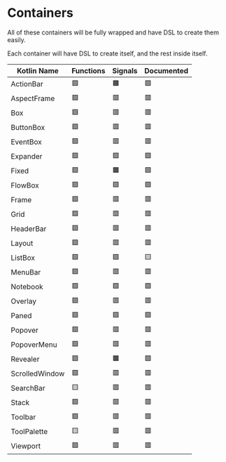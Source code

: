 # Containers
All of these containers will be fully wrapped and have DSL to create them easily.

Each container will have DSL to create itself, and the rest inside itself.

| Kotlin Name         | Functions | Signals   | Documented    |
| ------------------- | --------- | --------- | ------------- |
| ActionBar           | 🟩 | 🟫 | 🟩
| AspectFrame         | 🟩 | 🟥 | 🟥
| Box                 | 🟩 | 🟥 | 🟥    
| ButtonBox           | 🟩 | 🟥 | 🟥
| EventBox            | 🟩 | 🟥 | 🟥
| Expander            | 🟩 | 🟩 | 🟩
| Fixed               | 🟩 | 🟫 | 🟩
| FlowBox             | 🟩 | 🟩 | 🟩
| Frame               | 🟩 | 🟥 | 🟥
| Grid                | 🟩 | 🟥 | 🟥
| HeaderBar           | 🟩 | 🟥 | 🟥
| Layout              | 🟩 | 🟥 | 🟥
| ListBox             | 🟩 | 🟩 | 🟨
| MenuBar             | 🟩 | 🟥 | 🟥
| Notebook            | 🟩 | 🟩 | 🟩
| Overlay             | 🟩 | 🟥 | 🟥
| Paned               | 🟩 | 🟩 | 🟩
| Popover             | 🟩 | 🟥 | 🟥
| PopoverMenu         | 🟩 | 🟥 | 🟥
| Revealer            | 🟩 | 🟫 | 🟩
| ScrolledWindow      | 🟩 | 🟥 | 🟥
| SearchBar           | 🟨 | 🟥 | 🟥
| Stack               | 🟩 | 🟥 | 🟥
| Toolbar             | 🟩 | 🟥 | 🟥
| ToolPalette         | 🟨 | 🟥 | 🟥
| Viewport            | 🟩 | 🟥 | 🟥
